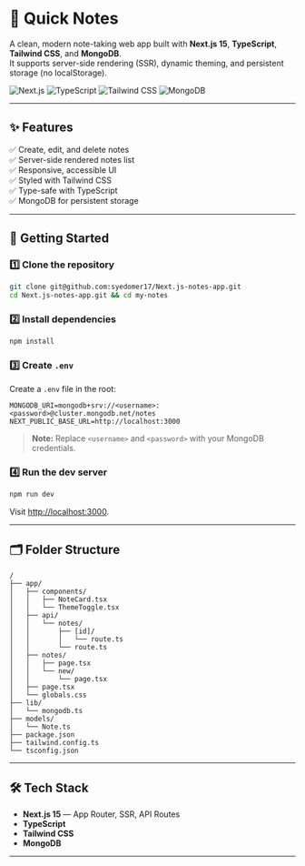 # 📝 Quick Notes

A clean, modern note-taking web app built with **Next.js 15**, **TypeScript**, **Tailwind CSS**, and **MongoDB**.  
It supports server-side rendering (SSR), dynamic theming, and persistent storage (no localStorage).

![Next.js](https://img.shields.io/badge/Next.js-000?logo=next.js&logoColor=white)
![TypeScript](https://img.shields.io/badge/TypeScript-3178C6?logo=typescript&logoColor=white)
![Tailwind CSS](https://img.shields.io/badge/TailwindCSS-06B6D4?logo=tailwindcss&logoColor=white)
![MongoDB](https://img.shields.io/badge/MongoDB-47A248?logo=mongodb&logoColor=white)

---

## ✨ Features

✅ Create, edit, and delete notes  
✅ Server-side rendered notes list  
✅ Responsive, accessible UI  
✅ Styled with Tailwind CSS  
✅ Type-safe with TypeScript  
✅ MongoDB for persistent storage  

---

## 🚀 Getting Started

### 1️⃣ Clone the repository

```bash
git clone git@github.com:syedomer17/Next.js-notes-app.git
cd Next.js-notes-app.git && cd my-notes
````

### 2️⃣ Install dependencies

```bash
npm install
```

### 3️⃣ Create `.env`

Create a `.env` file in the root:

```
MONGODB_URI=mongodb+srv://<username>:<password>@cluster.mongodb.net/notes
NEXT_PUBLIC_BASE_URL=http://localhost:3000
```

> **Note:** Replace `<username>` and `<password>` with your MongoDB credentials.

### 4️⃣ Run the dev server

```bash
npm run dev
```

Visit [http://localhost:3000](http://localhost:3000).

---

## 🗂️ Folder Structure

```
/
├── app/
│   ├── components/
│   │   ├── NoteCard.tsx
│   │   └── ThemeToggle.tsx
│   ├── api/
│   │   └── notes/
│   │       ├── [id]/
│   │       │   └── route.ts
│   │       └── route.ts
│   ├── notes/
│   │   ├── page.tsx
│   │   └── new/
│   │       └── page.tsx
│   ├── page.tsx
│   └── globals.css
├── lib/
│   └── mongodb.ts
├── models/
│   └── Note.ts
├── package.json
├── tailwind.config.ts
└── tsconfig.json
```

---

## 🛠️ Tech Stack

* **Next.js 15** — App Router, SSR, API Routes
* **TypeScript**
* **Tailwind CSS**
* **MongoDB**

---
